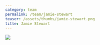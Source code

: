 ```yaml
---
category: team
permalink: /team/jamie-stewart
teaser: /assets/thumbs/jamie-stewart.png
title: Jamie Stewart
---
```


<img src="/assets/img/jamie-stewart.png" />

